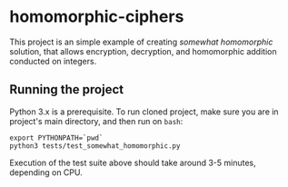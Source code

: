 # homomorphic-ciphers

This project is an simple example of creating _somewhat homomorphic_ solution, that allows encryption, decryption, and homomorphic addition conducted on integers.

## Running the project

Python 3.x is a prerequisite. To run cloned project, make sure you are in project's main directory, and then run on `bash`:
```
export PYTHONPATH=`pwd`
python3 tests/test_somewhat_homomorphic.py
```

Execution of the test suite above should take around 3-5 minutes, depending on CPU.
